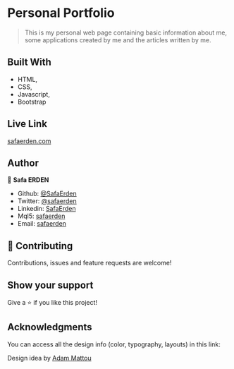 # Personal Portfolio

> This is my personal web page containing basic information about me, some applications created by me and the articles written by me.


## Built With

- HTML,
- CSS,
- Javascript,
- Bootstrap

## Live Link

[safaerden.com](https://eee.safaerden.com/)

## Author

👤 **Safa ERDEN**

- Github: [@SafaErden](https://github.com/SafaErden)
- Twitter: [@safaerden](https://twitter.com/safaerden)
- Linkedin: [SafaErden](https://www.linkedin.com/in/safaerden/)
- Mql5: [safaerden](https://www.mql5.com/en/users/safaerden)
- Email: [safaerden](mailto:safaerden@gmail.com)

## 🤝 Contributing

Contributions, issues and feature requests are welcome!

## Show your support

Give a ⭐️ if you like this project!

## Acknowledgments

You can access all the design info (color, typography, layouts) in this link:

Design idea by [Adam Mattou](http://mottau.co.uk/)

